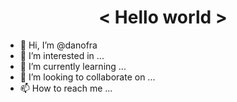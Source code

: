 <h1 style="text-align: center">< Hello world ></h1>


- 👋 Hi, I’m @danofra
- 👀 I’m interested in ...
- 🌱 I’m currently learning ...
- 💞️ I’m looking to collaborate on ...
- 📫 How to reach me ...

<!---
danofra/danofra is a ✨ special ✨ repository because its `README.md` (this file) appears on your GitHub profile.
You can click the Preview link to take a look at your changes.
--->
